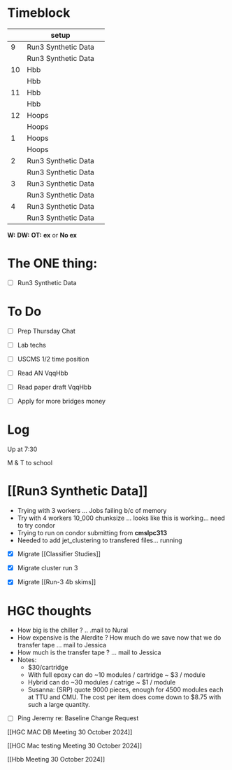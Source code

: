 # Timeblock

|     | setup               |     |
| --- | ------------------- | --- |
| 9   | Run3 Synthetic Data |     |
|     | Run3 Synthetic Data |     |
| 10  | Hbb                 |     |
|     | Hbb                 |     |
| 11  | Hbb                 |     |
|     | Hbb                 |     |
| 12  | Hoops               |     |
|     | Hoops               |     |
| 1   | Hoops               |     |
|     | Hoops               |     |
| 2   | Run3 Synthetic Data |     |
|     | Run3 Synthetic Data |     |
| 3   | Run3 Synthetic Data |     |
|     | Run3 Synthetic Data |     |
| 4   | Run3 Synthetic Data |     |
|     | Run3 Synthetic Data |     |

**W:**
**DW:**
**OT:**
**ex** or **No ex**

# The ONE thing: 
- [ ] Run3 Synthetic Data


# To Do
- [ ] Prep Thursday Chat
- [ ] Lab techs
- [ ] USCMS 1/2 time position
- [ ] Read AN VqqHbb
- [ ] Read paper draft VqqHbb
- [ ] Apply for more bridges money


# Log

Up at 7:30 

M & T to school

# [[Run3 Synthetic Data]]
- Trying with 3 workers ... Jobs failing b/c of memory 
- Try with 4 workers 10_000 chunksize ... looks like this is working... need to try condor
- Trying to run on condor submitting from **cmslpc313**
- Needed to add jet_clustering to transfered files... running

- [x] Migrate [[Classifier Studies]]
- [x] Migrate cluster run 3 
- [x] Migrate [[Run-3 4b skims]]


# HGC thoughts
- How big is the chiller ? .. .mail to Nural
- How expensive is the Alerdite ? How much do we save now that we do transfer tape  ... mail to Jessica
- How much is the transfer tape ?  ... mail to Jessica
- Notes: 
	- $30/cartridge 
	- With full epoxy can do ~10 modules / cartridge  ~ $3 / module
    - Hybrid can do ~30 modules / catrige ~ $1 / module
    - Susanna:  (SRP) quote 9000 pieces, enough for 4500 modules each at TTU and CMU. The cost per item does come down to $8.75 with such a large quantity.
- [ ] Ping Jeremy re: Baseline Change Request


[[HGC MAC DB Meeting 30 October 2024]]

[[HGC Mac testing Meeting 30 October 2024]]

[[Hbb Meeting 30 October 2024]]

